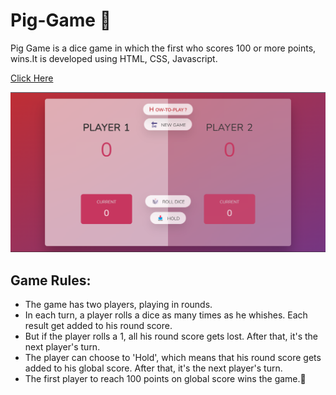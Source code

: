# Pig-Game 🎲

Pig Game is a dice game in which the first who scores 100 or more points, wins.It is developed using HTML, CSS, Javascript.

[Click Here](https://vivavishnu.github.io/Pig-Game/)

![](pig.png)


## Game Rules:

* The game has two players, playing in rounds.
* In each turn, a player rolls a dice as many times as he whishes. Each result get added to his round score.
* But if the player rolls a 1, all his round score gets lost. After that, it's the next player's turn.
* The player can choose to 'Hold', which means that his round score gets added to his global score. After that, it's the next player's turn.
* The first player to reach 100 points on global score wins the game.🎉

